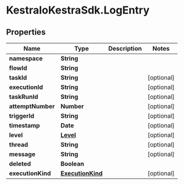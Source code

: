 # KestraIoKestraSdk.LogEntry

## Properties

Name | Type | Description | Notes
------------ | ------------- | ------------- | -------------
**namespace** | **String** |  | 
**flowId** | **String** |  | 
**taskId** | **String** |  | [optional] 
**executionId** | **String** |  | [optional] 
**taskRunId** | **String** |  | [optional] 
**attemptNumber** | **Number** |  | [optional] 
**triggerId** | **String** |  | [optional] 
**timestamp** | **Date** |  | [optional] 
**level** | [**Level**](Level.md) |  | [optional] 
**thread** | **String** |  | [optional] 
**message** | **String** |  | [optional] 
**deleted** | **Boolean** |  | 
**executionKind** | [**ExecutionKind**](ExecutionKind.md) |  | [optional] 



